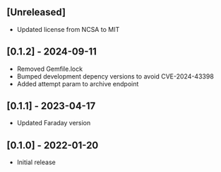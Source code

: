 ## [Unreleased]
 - Updated license from NCSA to MIT

## [0.1.2] - 2024-09-11
 - Removed Gemfile.lock
 - Bumped development depency versions to avoid CVE-2024-43398
 - Added attempt param to archive endpoint

## [0.1.1] - 2023-04-17
- Updated Faraday version

## [0.1.0] - 2022-01-20

- Initial release
